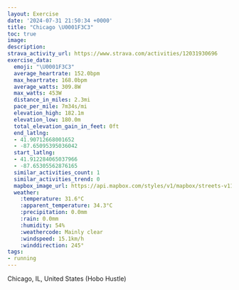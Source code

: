 ```yaml
---
layout: Exercise
date: '2024-07-31 21:50:34 +0000'
title: "Chicago \U0001F3C3"
toc: true
image:
description:
strava_activity_url: https://www.strava.com/activities/12031930696
exercise_data:
  emoji: "\U0001F3C3"
  average_heartrate: 152.0bpm
  max_heartrate: 168.0bpm
  average_watts: 309.8W
  max_watts: 453W
  distance_in_miles: 2.3mi
  pace_per_mile: 7m34s/mi
  elevation_high: 182.1m
  elevation_low: 180.0m
  total_elevation_gain_in_feet: 0ft
  end_latlng:
  - 41.90712668001652
  - -87.65095395036042
  start_latlng:
  - 41.912284065037966
  - -87.65305562876165
  similar_activities_count: 1
  similar_activities_trend: 0
  mapbox_image_url: https://api.mapbox.com/styles/v1/mapbox/streets-v11/static/path-5+787af2-1.0(cvx~Fjv~uOVAF%40BBGVBxDEt%40Bd%40Cl%40%3FlCLbCB%60C%40jCG%7C%40BpAAj%40FjEBjEArCD~DDdHAxBBbACfAGt%40LxA%3Fn%40FjBHNVDd%40%40%5ECd%40FrDI%60BBbAG%7CDM%7C%40QlBEYSMAeA%3Fk%40JS%40wMPmDA_%40AGE%3FCBkBIeEDmAIkB%40iLCmAB%7B%40GgBAsBAqMMmR%40k%40BWFM~BkBj%40_%40v%40m%40%7C%40%7B%40b%40U),pin-s-s+e5b22e(-87.65302,41.9109),pin-s-f+89ae00(-87.65275,41.90905)/auto/800x800?access_token=pk.eyJ1Ijoiam9zaGJlY2ttYW4iLCJhIjoiY205eWR2aDd1MWZ6djJrbXc4a3M0bWZleiJ9.XiG9OWkNcZk2QzjJbxLB4A
  weather:
    :temperature: 31.6°C
    :apparent_temperature: 34.3°C
    :precipitation: 0.0mm
    :rain: 0.0mm
    :humidity: 54%
    :weathercode: Mainly clear
    :windspeed: 15.1km/h
    :winddirection: 245°
tags:
- running
---
```

Chicago, IL, United States (Hobo Hustle)
